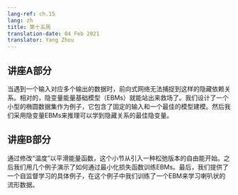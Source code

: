 ```yaml
---
lang-ref: ch.15
lang: zh
title: 第十五周
translation-date: 04 Feb 2021
translator: Yang Zhou
---
```


## 讲座A部分

<!--When encountering the data with multiple outputs for a single input, feed-forward networks cannot capture such implicit dependencies. Instead, latent-variable energy-based models (EBMs) come to the rescue. We developed a toy ellipse example with a fixed input and the optimal model formulation. Then, we applied latent-variable EBMs to inference the best latent variables that can learn the implicit relationships.-->

当遇到一个输入对应多个输出的数据时，前向式网络无法捕捉到这样的隐藏依赖关系。相对的，隐变量能量基础模型（EBMs）就能站出来救场了。我们设计了一个小型的椭圆数据集作为例子，它包含了固定的输入和一个最佳的模型建模。然后我们采用隐变量EBMs来推理可以学到隐藏关系的最佳隐变量。

## 讲座B部分

<!--This section starts from introducing a relaxed version of free energy by modifying the "temperature" to smooth the energy function. Then we demonstrate how to train EBMs by minimizing loss functionals with several examples. Finally we give a concrete example of self-supervised learning, where we train a EBM to learn a horn-like data manifold.-->

通过修改“温度”以平滑能量函数，这个小节从引入一种松弛版本的自由能开始。之后我们用几个例子演示了如何通过最小化损失函数训练EBMs。最后，我们提供了一个自监督学习的具体例子，在这个例子中我们训练了一个EBM来学习喇叭状的流形数据。